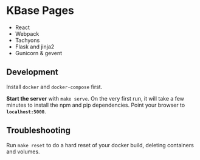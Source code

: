 # KBase Pages

* React
* Webpack
* Tachyons
* Flask and jinja2
* Gunicorn & gevent

## Development

Install `docker` and `docker-compose` first.

**Start the server** with `make serve`. On the very first run, it will take a few minutes to install the npm and pip dependencies. Point your browser to **`localhost:5000`**.

## Troubleshooting

Run `make reset` to do a hard reset of your docker build, deleting containers and volumes.
